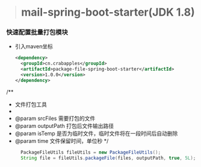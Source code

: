 > # mail-spring-boot-starter(JDK 1.8)

### 快速配置批量打包模块

- 引入maven坐标
  ```xml
  <dependency>
    <groupId>cn.crabapples</groupId>
    <artifactId>package-file-spring-boot-starter</artifactId>
    <version>1.0.0</version>
  </dependency>
  ```

/**

* 文件打包工具
*
* @param srcFiles 需要打包的文件
* @param outputPath 打包后文件输出路径
* @param isTemp 是否为临时文件，临时文件将在一段时间后自动删除
* @param time 文件保留时间，单位秒
  */
  ``` java
    PackageFileUtils fileUtils = new PackageFileUtils();
    String file = fileUtils.packageFile(files, outputPath, true, 5L);


  ```
